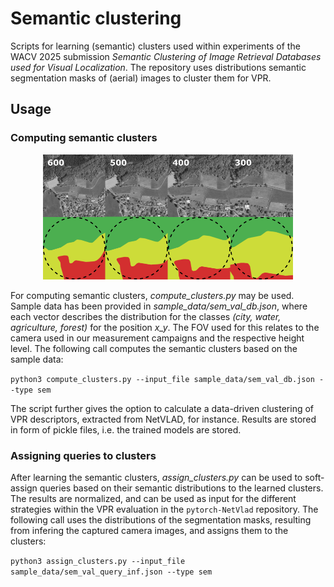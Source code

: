 # Semantic clustering

Scripts for learning (semantic) clusters used within experiments of the WACV 2025 submission *Semantic Clustering of Image Retrieval Databases used for Visual Localization*. The repository uses distributions semantic segmentation masks of (aerial) images to cluster them for VPR.

## Usage

### Computing semantic clusters

<p align="center">
    <img src="content/hagl_small.png" alt="drawing" width="400"/>
</p>

For computing semantic clusters, *compute_clusters.py* may be used. Sample data has been provided in *sample_data/sem_val_db.json*, where each vector describes the distribution for the classes *(city, water, agriculture, forest)* for the position *x_y*. The FOV used for this relates to the camera used in our measurement campaigns and the respective height level. The following call computes the semantic clusters based on the sample data:

``
python3 compute_clusters.py --input_file sample_data/sem_val_db.json --type sem
``

The script further gives the option to calculate a data-driven clustering of VPR descriptors, extracted from NetVLAD, for instance. Results are stored in form of pickle files, i.e. the trained models are stored.

### Assigning queries to clusters

After learning the semantic clusters, *assign_clusters.py* can be used to soft-assign queries based on their semantic distributions to the learned clusters. The results are normalized, and can be used as input for the different strategies within the VPR evaluation in the `pytorch-NetVlad` repository. The following call uses the distributions of the segmentation masks, resulting from infering the captured camera images, and assigns them to the clusters:

``
python3 assign_clusters.py --input_file sample_data/sem_val_query_inf.json --type sem
``